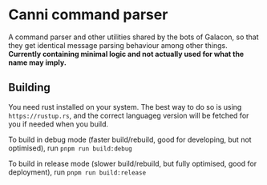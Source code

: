 # Canni command parser

A command parser and other utilities shared by the bots of Galacon, so that they get identical message parsing behaviour among other things. **Currently containing minimal logic and not actually used for what the name may imply.**

## Building

You need rust installed on your system. The best way to do so is using `https://rustup.rs`, and the correct languageg version will be fetched for you if needed when you build.

To build in debug mode (faster build/rebuild, good for developing, but not optimised), run `pnpm run build:debug`

To build in release mode (slower build/rebuild, but fully optimised, good for deployment), run `pnpm run build:release`
